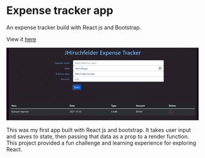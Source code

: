 # Expense tracker app 

An expense tracker build with React js and Bootstrap. 
  
View it [here](https://jhirschfelder-expensetracker.herokuapp.com/)

![](ExpenseTrackerScreenshot.png)

This was my first app built with React js and bootstrap. It takes user input and saves to state, then passing that data as a prop to a render function. This project provided a fun challenge and learning experience for exploring React. 

